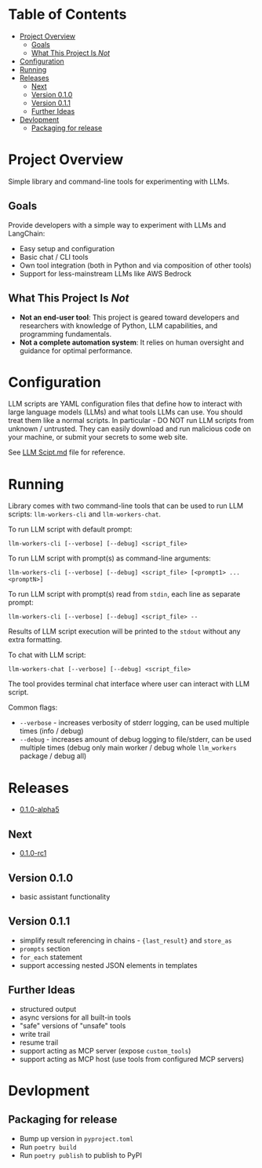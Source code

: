 Table of Contents
=================

* [Project Overview](#project-overview)
    * [Goals](#goals)
    * [What This Project Is <em>Not</em>](#what-this-project-is-not)
* [Configuration](#configuration)
* [Running](#running)
* [Releases](#releases)
    * [Next](#next)
    * [Version 0.1.0](#version-010)
    * [Version 0.1.1](#version-011)
    * [Further Ideas](#further-ideas)
* [Devlopment](#devlopment)
    * [Packaging for release](#packaging-for-release)

<!-- Created by https://github.com/ekalinin/github-markdown-toc -->

# Project Overview

Simple library and command-line tools for experimenting with LLMs.

## Goals

Provide developers with a simple way to experiment with LLMs and LangChain:
- Easy setup and configuration
- Basic chat / CLI tools
- Own tool integration (both in Python and via composition of other tools)
- Support for less-mainstream LLMs like AWS Bedrock

## What This Project Is *Not*

- **Not an end-user tool**: This project is geared toward developers and researchers with knowledge of Python, LLM capabilities, and programming fundamentals.
- **Not a complete automation system**: It relies on human oversight and guidance for optimal performance.


# Configuration

LLM scripts are YAML configuration files that define how to interact with large language models (LLMs) and what
tools LLMs can use. You should treat them like a normal scripts. In particular - DO NOT run LLM scripts from
unknown / untrusted. They can easily download and run malicious code on your machine, or submit your secrets to some
web site.

See [LLM Scipt.md](LLM%20Scipt.md) file for reference.


# Running 

Library comes with two command-line tools that can be used to run LLM scripts: `llm-workers-cli` and `llm-workers-chat`.

To run LLM script with default prompt:
```shell
llm-workers-cli [--verbose] [--debug] <script_file>
```

To run LLM script with prompt(s) as command-line arguments:
```shell
llm-workers-cli [--verbose] [--debug] <script_file> [<prompt1> ... <promptN>]
```

To run LLM script with prompt(s) read from `stdin`, each line as separate prompt:
```shell
llm-workers-cli [--verbose] [--debug] <script_file> --
```

Results of LLM script execution will be printed to the `stdout` without any
extra formatting. 

To chat with LLM script:
```shell
llm-workers-chat [--verbose] [--debug] <script_file>
```
The tool provides terminal chat interface where user can interact with LLM script.

Common flags:
- `--verbose` - increases verbosity of stderr logging, can be used multiple times (info / debug)
- `--debug` - increases amount of debug logging to file/stderr, can be used multiple times (debug only main worker / 
debug whole `llm_workers` package / debug all)


# Releases

- [0.1.0-alpha5](https://github.com/MrBagheera/llm-workers/milestone/1)

## Next

- [0.1.0-rc1](https://github.com/MrBagheera/llm-workers/milestone/3)

## Version 0.1.0

- basic assistant functionality

## Version 0.1.1

- simplify result referencing in chains - `{last_result}` and `store_as`
- `prompts` section
- `for_each` statement
- support accessing nested JSON elements in templates

## Further Ideas

- structured output
- async versions for all built-in tools
- "safe" versions of "unsafe" tools
- write trail
- resume trail
- support acting as MCP server (expose `custom_tools`)
- support acting as MCP host (use tools from configured MCP servers)


# Devlopment

## Packaging for release

- Bump up version in `pyproject.toml`
- Run `poetry build`
- Run `poetry publish` to publish to PyPI
